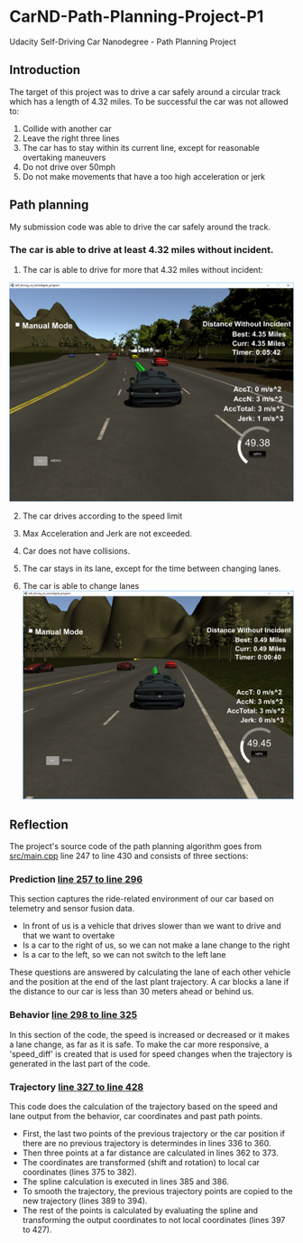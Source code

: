 # CarND-Path-Planning-Project-P1
Udacity Self-Driving Car Nanodegree - Path Planning Project

## Introduction
The target of this project was to drive a car safely around a circular track which has a length of 4.32 miles. To be successful the car was not allowed to:
1. Collide with another car
2. Leave the right three lines
3. The car has to stay within its current line, except for reasonable overtaking maneuvers
4. Do not drive over 50mph
5. Do not make movements that have a too high acceleration or jerk



## Path planning
My submission code was able to drive the car safely around the track.

### The car is able to drive at least 4.32 miles without incident.
1. The car is able to drive for more that 4.32 miles without incident:

![4.32 miles](images/4.32_Miles_Without_Incident.png)

2. The car drives according to the speed limit

3. Max Acceleration and Jerk are not exceeded.

4. Car does not have collisions.

5. The car stays in its lane, except for the time between changing lanes.

6. The car is able to change lanes
![Change_Lane](images/Change_Lane.png)

## Reflection

The project's source code of the path planning algorithm goes from  [src/main.cpp](./src/main.cpp#L247) line 247 to line 430 and consists of three sections:

### Prediction [line 257 to line 296](./src/main.cpp#L257)
This section captures the ride-related environment of our car based on telemetry and sensor fusion data.
- In front of us is a vehicle that drives slower than we want to drive and that we want to overtake
- Is a car to the right of us, so we can not make a lane change to the right
- Is a car to the left, so we can not switch to the left lane

These questions are answered by calculating the lane of each other vehicle and the position at the end of the last plant trajectory. A car blocks a lane if the distance to our car is less than 30 meters ahead or behind us.

### Behavior [line 298 to line 325](./scr/main.cpp#L298)
In this section of the code, the speed is increased or decreased or it makes a lane change, as far as it is safe. To make the car more responsive, a 'speed_diff' is created that is used for speed changes when the trajectory is generated in the last part of the code.

### Trajectory [line 327 to line 428](./scr/main.cpp#L327)
This code does the calculation of the trajectory based on the speed and lane output from the behavior, car coordinates and past path points.

- First, the last two points of the previous trajectory or the car position if there are no previous trajectory is determindes in lines 336 to 360.
- Then three points at a far distance are calculated in lines 362 to 373.
- The coordinates are transformed (shift and rotation) to local car coordinates (lines 375 to 382).
- The spline calculation is executed in lines 385 and 386. 
- To smooth the trajectory, the previous trajectory points are copied to the new trajectory (lines 389 to 394). 
- The rest of the points is calculated by evaluating the spline and transforming the output coordinates to not local coordinates (lines 397 to 427). 
